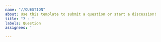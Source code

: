 ```yaml
---
name: "//QUESTION"
about: Use this template to submit a question or start a discussion!
title: "❓ - "
labels: Question
assignees: ''

---
```



